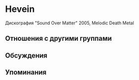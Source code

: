# Hevein

Дискография
"Sound Over Matter" 2005, Melodic Death Metal

## Отношения с другими группами


## Обсуждения


## Упоминания

